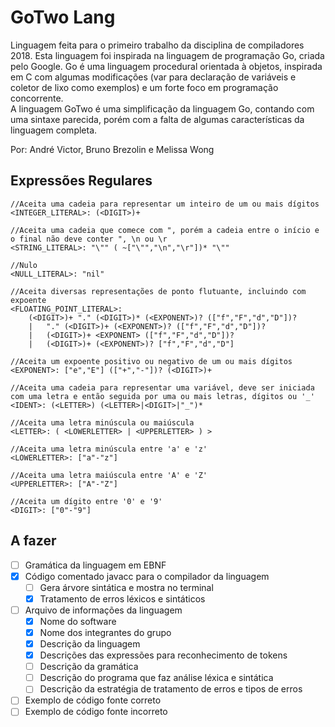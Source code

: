 # GoTwo Lang

Linguagem feita para o primeiro trabalho da disciplina de compiladores 2018.
Esta linguagem foi inspirada na linguagem de programação Go, criada pelo
Google. Go é uma linguagem procedural orientada à objetos, inspirada em C
com algumas modificações (var para declaração de variáveis e coletor de lixo 
como exemplos) e um forte foco em programação concorrente.  
A linguagem GoTwo é uma simplificação da linguagem Go, contando com uma
sintaxe parecida, porém com a falta de algumas características da linguagem
completa.

Por: André Victor, Bruno Brezolin e Melissa Wong

## Expressões Regulares

```
//Aceita uma cadeia para representar um inteiro de um ou mais dígitos
<INTEGER_LITERAL>: (<DIGIT>)+

//Aceita uma cadeia que comece com ", porém a cadeia entre o início e o final não deve conter ", \n ou \r
<STRING_LITERAL>: "\"" ( ~["\"","\n","\r"])* "\""

//Nulo
<NULL_LITERAL>: "nil"

//Aceita diversas representações de ponto flutuante, incluindo com expoente
<FLOATING_POINT_LITERAL>:
    (<DIGIT>)+ "." (<DIGIT>)* (<EXPONENT>)? (["f","F","d","D"])?  
    |   "." (<DIGIT>)+ (<EXPONENT>)? (["f","F","d","D"])?  
    |   (<DIGIT>)+ <EXPONENT> (["f","F","d","D"])?  
    |   (<DIGIT>)+ (<EXPONENT>)? ["f","F","d","D"] 

//Aceita um expoente positivo ou negativo de um ou mais dígitos 
<EXPONENT>: ["e","E"] (["+","-"])? (<DIGIT>)+

//Aceita uma cadeia para representar uma variável, deve ser iniciada com uma letra e então seguida por uma ou mais letras, dígitos ou '_'
<IDENT>: (<LETTER>) (<LETTER>|<DIGIT>|"_")*

//Aceita uma letra minúscula ou maiúscula
<LETTER>: ( <LOWERLETTER> | <UPPERLETTER> ) >

//Aceita uma letra minúscula entre 'a' e 'z'
<LOWERLETTER>: ["a"-"z"]

//Aceita uma letra maiúscula entre 'A' e 'Z'
<UPPERLETTER>: ["A"-"Z"]

//Aceita um dígito entre '0' e '9'
<DIGIT>: ["0"-"9"]
```
## A fazer

- [ ] Gramática da linguagem em EBNF
- [x] Código comentado javacc para o compilador da linguagem
    - [ ] Gera árvore sintática e mostra no terminal
    - [x] Tratamento de erros léxicos e sintáticos
- [ ] Arquivo de informações da linguagem
    - [x] Nome do software
    - [x] Nome dos integrantes do grupo
    - [X] Descrição da linguagem
    - [x] Descrições das expressões para reconhecimento de tokens
    - [ ] Descrição da gramática
    - [ ] Descrição do programa que faz análise léxica e sintática
    - [ ] Descrição da estratégia de tratamento de erros e tipos de erros
- [ ] Exemplo de código fonte correto
- [ ] Exemplo de código fonte incorreto
